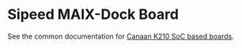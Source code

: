 # Sipeed MAIX-Dock Board

See the common documentation for
[Canaan K210 SoC based boards](../../canaan/k210-common/README.md).

